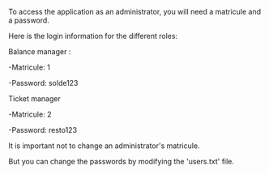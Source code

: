 To access the application as an administrator, you will need a matricule and a password.

Here is the login information for the different roles:

Balance manager :

-Matricule: 1

-Password: solde123

Ticket manager

-Matricule: 2

-Password: resto123

It is important not to change an administrator's matricule.

But you can change the passwords by modifying the 'users.txt' file.
